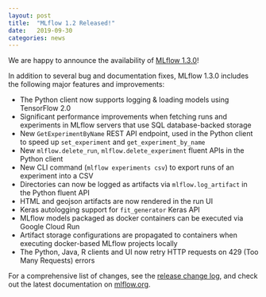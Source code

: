 ```yaml
---
layout: post
title:  "MLflow 1.2 Released!"
date:   2019-09-30
categories: news
---
```


We are happy to announce the availability of [MLflow 1.3.0](https://github.com/mlflow/mlflow/releases/tag/v1.3.0)!

In addition to several bug and documentation fixes, MLflow 1.3.0 includes the following major features and improvements:

* The Python client now supports logging & loading models using TensorFlow 2.0
* Significant performance improvements when fetching runs and experiments in MLflow servers that use SQL database-backed storage
* New ``GetExperimentByName`` REST API endpoint, used in the Python client to speed up ``set_experiment`` and ``get_experiment_by_name``
* New ``mlflow.delete_run``, ``mlflow.delete_experiment`` fluent APIs in the Python client
* New CLI command (``mlflow experiments csv``) to export runs of an experiment into a CSV
* Directories can now be logged as artifacts via ``mlflow.log_artifact`` in the Python fluent API
* HTML and geojson artifacts are now rendered in the run UI
* Keras autologging support for ``fit_generator`` Keras API
* MLflow models packaged as docker containers can be executed via Google Cloud Run
* Artifact storage configurations are propagated to containers when executing docker-based MLflow projects locally
* The Python, Java, R clients and UI now retry HTTP requests on 429 (Too Many Requests) errors


For a comprehensive list of changes, see the [release change log](https://github.com/mlflow/mlflow/releases/tag/v1.3.0), and check out the latest documentation on [mlflow.org](http://mlflow.org/).
